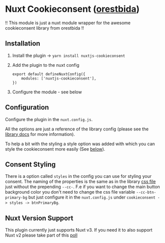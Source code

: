 # Nuxt Cookieconsent ([orestbida](https://github.com/orestbida/cookieconsent))

!! This module is just a nuxt module wrapper for the awesome cookieconsent library from orestbida !!

## Installation

1. Install the plugin -> `yarn install nuxtjs-cookieconsent`
2. Add the plugin to the nuxt config

    ```
    export default defineNuxtConfig({
        modules: ['nuxtjs-cookieconsent'],
    })
    ```

3. Configure the module - see below

## Configuration

Configure the plugin in the `nuxt.config.js`.

All the options are just a reference of the library config (please see the [library docs](https://github.com/orestbida/cookieconsent#all-configuration-options) for more information).

To help a bit with the styling a style option was added with which you can style the cookieconsent more easily (See [below](https://github.com/raphaelbernhart/nuxtjs-cookieconsent#consent-styling)).

## Consent Styling

There is a option called `styles` in the config you can use for styling your consent. The naming of the properties is the same as in the library [css file](https://github.com/orestbida/cookieconsent/blob/master/src/cookieconsent.css) just without the prepending `--cc-`. F.e if you want to change the main button background color you don't need to change the css file variable `--cc-btn-primary-bg` but just configure it in the `nuxt.config.js` under `cookieconsent -> styles -> btnPrimaryBg`.

## Nuxt Version Support

This plugin currently just supports Nuxt v3. If you need it to also support Nuxt v2 please take part of this [poll](https://github.com/raphaelbernhart/nuxtjs-cookieconsent/discussions/4https://)
